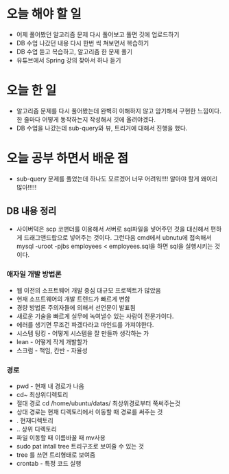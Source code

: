 # 오늘 해야 할 일
* 어제 풀어봤던 알고리즘 문제 다시 풀어보고 풀면 깃에 업로드하기
* DB 수업 나갔던 내용 다시 한번 씩 쳐보면서 복습하기
* DB 수업 듣고 복습하고, 알고리즘 한 문제 풀기
* 유튜브에서 Spring 강의 찾아서 하나 듣기

# 오늘 한 일
* 알고리즘 문제를 다시 풀어봤는데 완벽히 이해하지 않고 암기해서 구현한 느낌이다.
한 줄마다 어떻게 동작하는지 작성해서 깃에 올려야겠다.
* DB 수업을 나갔는데 sub-query와 뷰, 트리거에 대해서 진행을 했다.

# 오늘 공부 하면서 배운 점
* sub-query 문제를 풀었는데 하나도 모르겠어 너무 어려워!!!! 알아야 할게 왜이리 많아!!!!!

## DB 내용 정리
 * 사이버덕은 scp 코맨더를 이용해서 서버로 sql파일을 넣어주던 것을 대신해서 편하게 드래그앤드랍으로 넣어주는 것이다.
 그런다음 cmd에서  ubnutu에 접속해서 mysql -uroot -pjbs employees < employees.sql을 하면 sql을 실행시키는 것이다.
### 애자일 개발 방법론
* 웹 이전의 소프트웨어 개발 중심 대규모 프로젝트가 많았음
* 현재 소프트웨어의 개발 트렌드가 빠르게 변함
* 경량 방법론 주의자들에 의해서 선언문이 발표됨
* 새로운 기술을 빠르게 실무에 녹여낼수 있는 사람이 전문가이다.
* 에러를 생기면 무조건 파겠다라고 마인드를 가져야한다.
* 시스템 팅킹 - 어떻게 시스템을 잘 만들까 생각하는 가
* lean - 어떻게 작게 개발할가
* 스크럼 - 책임, 칸반 - 자율성
 
### 경로
* pwd - 현재 내 경로가 나옴
* cd~ 최상위디렉토리
* 절대 경로  cd /home/ubuntu/datas/ 최상위경로부터 쭉써주는것
* 상대 경로는 현재 디렉토리에서 이동할 때 경로를 써주는 것
* . 현재디렉토리
* .. 상위 디렉토리
* 파일 이동할 때 이름바꿀 때 mv사용
* sudo pat intall tree 트리구조로 보여줄 수 있는 것
* tree 를 쓰면 트리형태로 보여줌
* crontab - 특정 코드 실행

